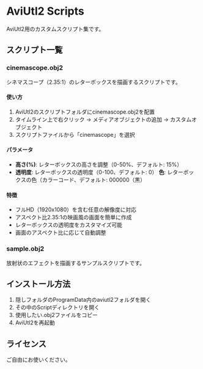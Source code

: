 # AviUtl2 Scripts

AviUtl2用のカスタムスクリプト集です。

## スクリプト一覧

### cinemascope.obj2
シネマスコープ（2.35:1）のレターボックスを描画するスクリプトです。

#### 使い方
1. AviUtl2のスクリプトフォルダにcinemascope.obj2を配置
2. タイムライン上で右クリック → メディアオブジェクトの追加 → カスタムオブジェクト
3. スクリプトファイルから「cinemascope」を選択

#### パラメータ
- **高さ(%)**: レターボックスの高さを調整（0-50%、デフォルト: 15%）
- **透明度**: レターボックスの透明度（0-100、デフォルト: 0）
  **色**: レターボックスの色（カラーコード、デフォルト: 000000（黒）

#### 特徴
- フルHD（1920x1080）を含む任意の解像度に対応
- アスペクト比2.35:1の映画風の画面を簡単に作成
- レターボックスの透明度をカスタマイズ可能
- 画面のアスペクト比に応じて自動調整

### sample.obj2
放射状のエフェクトを描画するサンプルスクリプトです。

## インストール方法
1. 隠しフォルダのProgramData内のaviutl2フォルダを開く
2. その中のScriptディレクトリを開く
3. 使用したい.obj2ファイルをコピー
4. AviUtl2を再起動

## ライセンス
ご自由にお使いください。
